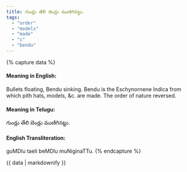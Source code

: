 ```yaml
---
title: గుండ్లు తేలి బెండ్లు ముణిగినట్టు.
tags:
  - "order"
  - "models"
  - "made"
  - "c"
  - "bendu"
---
```


{% capture data %}
#### Meaning in English:
Bullets floating, Bendu sinking.
Bendu is the Eschynornene Indica from which pith hats, models, &c. are made.
The order of nature reversed.

#### Meaning in Telugu:
గుండ్లు తేలి బెండ్లు ముణిగినట్టు.

#### English Transliteration:
guMDlu taeli beMDlu muNiginaTTu.
{% endcapture %}

{{ data | markdownify }}

